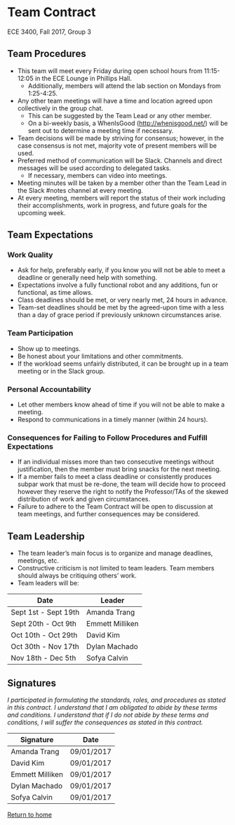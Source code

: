 # Team Contract
ECE 3400, Fall 2017, Group 3
 
## Team Procedures
* This team will meet every Friday during open school hours from 11:15-12:05 in the ECE Lounge in Phillips Hall. 
  * Additionally, members will attend the lab section on Mondays from 1:25-4:25.
* Any other team meetings will have a time and location agreed upon collectively in the group chat.
  * This can be suggested by the Team Lead or any other member.
  * On a bi-weekly basis, a WhenIsGood (http://whenisgood.net/) will be sent out to determine a meeting time if necessary.
* Team decisions will be made by striving for consensus; however, in the case consensus is not met, majority vote of present members will be used.
* Preferred method of communication will be Slack. Channels and direct messages will be used according to delegated tasks.
  * If necessary, members can video into meetings.
* Meeting minutes will be taken by a member other than the Team Lead in the Slack #notes channel at every meeting.
* At every meeting, members will report the status of their work including their accomplishments, work in progress, and future goals for the upcoming week.

## Team Expectations

### Work Quality
* Ask for help, preferably early, if you know you will not be able to meet a deadline or generally need help with something.
* Expectations involve a fully functional robot and any additions, fun or functional, as time allows.
* Class deadlines should be met, or very nearly met, 24 hours in advance.
* Team-set deadlines should be met by the agreed-upon time with a less than a day of grace period if previously unknown circumstances arise.

### Team Participation
* Show up to meetings.
* Be honest about your limitations and other commitments.
* If the workload seems unfairly distributed, it can be brought up in a team meeting or in the Slack group.

### Personal Accountability
* Let other members know ahead of time if you will not be able to make a meeting.
* Respond to communications in a timely manner (within 24 hours).

### Consequences for Failing to Follow Procedures and Fulfill Expectations
* If an individual misses more than two consecutive meetings without justification, then the member must bring snacks for the next meeting.
* If a member fails to meet a class deadline or consistently produces subpar work that must be re-done, the team will decide how to proceed however they reserve the right to notify the Professor/TAs of the skewed distribution of work and given circumstances.
* Failure to adhere to the Team Contract will be open to discussion at team meetings, and further consequences may be considered.

## Team Leadership
* The team leader’s main focus is to organize and manage deadlines, meetings, etc.
* Constructive criticism is not limited to team leaders. Team members should always be critiquing others’ work.
* Team leaders will be:

Date | Leader
-----|-------
Sept 1st - Sept 19th | Amanda Trang
Sept 20th - Oct 9th | Emmett Milliken
Oct 10th - Oct 29th | David Kim
Oct 30th - Nov 17th | Dylan Machado
Nov 18th - Dec 5th | Sofya Calvin


## Signatures
*I participated in formulating the standards, roles, and procedures as stated in this contract. I understand that I am obligated to abide by these terms and conditions. I understand that if I do not abide by these terms and conditions, I will suffer the consequences as stated in this contract.*

Signature | Date
----------|-----
Amanda Trang | 09/01/2017
David Kim | 09/01/2017
Emmett Milliken | 09/01/2017
Dylan Machado | 09/01/2017
Sofya Calvin | 09/01/2017

[Return to home](./index.md)
